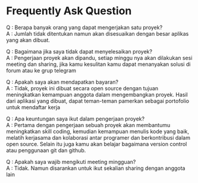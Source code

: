 # Frequently Ask Question

Q : Berapa banyak orang yang dapat mengerjakan satu proyek?  
A : Jumlah tidak ditentukan namun akan disesuaikan dengan besar aplikas yang akan dibuat.

Q : Bagaimana jika saya tidak dapat menyelesaikan proyek?  
A : Pengerjaan proyek akan dipandu, setiap minggu nya akan dilakukan sesi meeting dan sharing, jika kamu kesulitan kamu dapat menanyakan solusi di forum atau ke grup telegram

Q : Apakah saya akan mendapatkan bayaran?  
A : Tidak, proyek ini dibuat secara open source dengan tujuan meningkatkan kemampuan anggota dalam mengembangkan proyek. Hasil dari aplikasi yang dibuat, dapat teman-teman pamerkan sebagai portofolio untuk mendaftar kerja

Q : Apa keuntungan saya ikut dalam pengerjaan proyek?  
A : Pertama dengan pengerjaan sebuah proyek akan membantumu meningkatkan skill coding, kemudian kemampuan menulis kode yang baik, melatih kerjasama dan kolaborasi antar programer dan berkontribusi dalam open source. Selain itu juga kamu akan belajar bagaimana version control atau penggunaan git dan github.

Q : Apakah saya wajib mengikuti meeting mingguan?  
A : Tidak. Namun disarankan untuk ikut sekalian sharing dengan anggota lain
